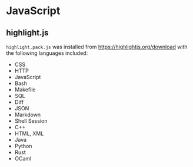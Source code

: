 # JavaScript

## highlight.js
`highlight.pack.js` was installed from https://highlightjs.org/download with
the following languages included:

- CSS
- HTTP
- JavaScript
- Bash
- Makefile
- SQL
- Diff
- JSON
- Markdown
- Shell Session
- C++
- HTML, XML
- Java
- Python
- Rust
- OCaml
